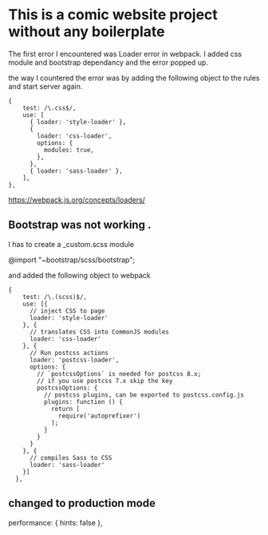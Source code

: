 # This is a comic website project without any boilerplate

The first error I encountered was Loader error in webpack. I added css module and bootstrap dependancy and the error popped up.

the way I countered the error was by adding the following object to the rules and start server again.

    {
        test: /\.css$/,
        use: [
          { loader: 'style-loader' },
          {
            loader: 'css-loader',
            options: {
              modules: true,
            },
          },
          { loader: 'sass-loader' },
        ],
    },

https://webpack.js.org/concepts/loaders/

## Bootstrap was not working . 

I has to create a _custom.scss module


@import "~bootstrap/scss/bootstrap";


and added the following object to  webpack

    {
        test: /\.(scss)$/,
        use: [{
          // inject CSS to page
          loader: 'style-loader'
        }, {
          // translates CSS into CommonJS modules
          loader: 'css-loader'
        }, {
          // Run postcss actions
          loader: 'postcss-loader',
          options: {
            // `postcssOptions` is needed for postcss 8.x;
            // if you use postcss 7.x skip the key
            postcssOptions: {
              // postcss plugins, can be exported to postcss.config.js
              plugins: function () {
                return [
                  require('autoprefixer')
                ];
              }
            }
          }
        }, {
          // compiles Sass to CSS
          loader: 'sass-loader'
        }]
      },

## changed to production mode

 performance: {
    hints: false
  },
